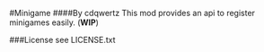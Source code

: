 #Minigame
####By cdqwertz
This mod provides an api to register minigames easily. (__WIP__)

###License
see LICENSE.txt
